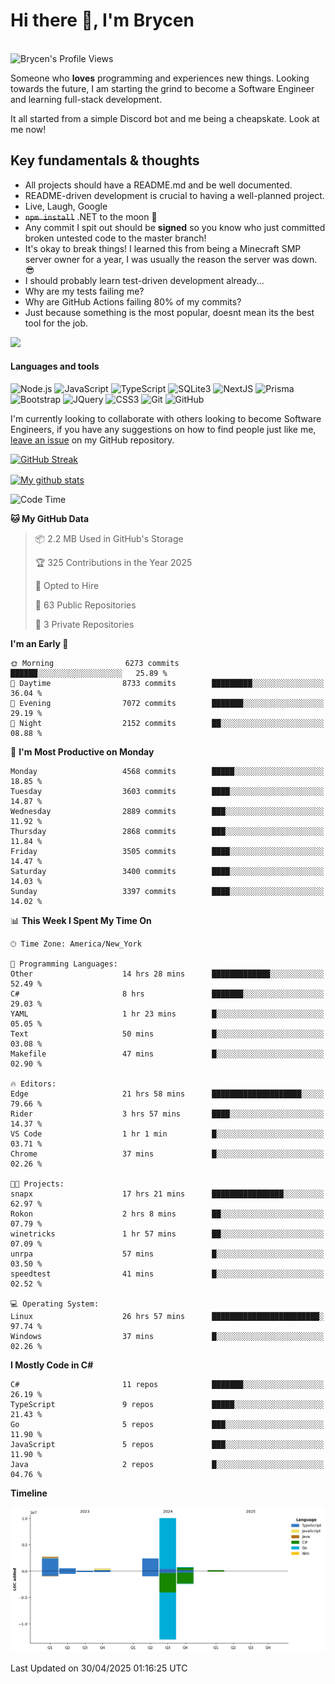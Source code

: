 # Hi there 👋, I'm Brycen

<br>
<img src="https://komarev.com/ghpvc/?username=BrycensRanch" alt="Brycen's Profile Views" />

Someone who **loves** programming and experiences new things. Looking towards the future, I am starting the grind to become a Software Engineer and learning full-stack development.

It all started from a simple Discord bot and me being a cheapskate. Look at me now!

## Key fundamentals & thoughts

- All projects should have a README.md and be well documented.
- README-driven development is crucial to having a well-planned project.
- Live, Laugh, Google
- ~~`npm install`~~ .NET to the moon 🚀
- Any commit I spit out should be **signed** so you know who just committed broken untested code to the master branch!
- It's okay to break things! I learned this from being a Minecraft SMP server owner for a year, I was usually the reason the server was down. 😎
- I should probably learn test-driven development already...
- Why are my tests failing me?
- Why are GitHub Actions failing 80% of my commits? 
- Just because something is the most popular, doesnt mean its the best tool for the job.

<img src="https://res.cloudinary.com/practicaldev/image/fetch/s--OoBLh7-Q--/c_limit%2Cf_auto%2Cfl_progressive%2Cq_auto%2Cw_880/https://cdn-images-1.medium.com/max/1614/1%2A8BlqJ8lNVZzuRjAg1mZ50w.png" height="400"/>

<h4>Languages and tools</h4>
<p>
  <img src="https://img.shields.io/badge/node.js%20-%2343853D.svg?&style=for-the-badge&logo=node.js&logoColor=white" alt="Node.js" />
  <img src="https://img.shields.io/badge/javascript%20-%23323330.svg?&style=for-the-badge&logo=javascript&logoColor=%23F7DF1E" alt="JavaScript" />
  <img src="https://img.shields.io/badge/typescript%20-%23323330.svg?&style=for-the-badge&logo=typescript&logoColor=#3467eb" alt="TypeScript" />
  <img src="https://img.shields.io/badge/sqlite3%20-%23323330.svg?&style=for-the-badge&logo=sqlite&logoColor=#3467eb" alt="SQLite3" />
  <img src="https://img.shields.io/badge/Next.JS%20-%23323330.svg?&style=for-the-badge&logo=next.js&logoColor=#3467eb" alt="NextJS" />
  <img src="https://img.shields.io/badge/Prisma%20-%23323330.svg?&style=for-the-badge&logo=prisma&logoColor=#3467eb" alt="Prisma" />
  <img src="https://img.shields.io/badge/bootstrap%20-%23323330.svg?&style=for-the-badge&logo=bootstrap" alt="Bootstrap" />
  <img src="https://img.shields.io/badge/jquery%20-%23323330.svg?&style=for-the-badge&logo=jquery" alt="JQuery" />
  <img src="https://img.shields.io/badge/css3%20-%23323330.svg?&style=for-the-badge&logo=css3" alt="CSS3" />
  <img src="https://img.shields.io/badge/git%20-%23323330.svg?&style=for-the-badge&logo=git" alt="Git" />
  <img src="https://img.shields.io/badge/github%20-%23323330.svg?&style=for-the-badge&logo=github" alt="GitHub" />
</p>

 I'm currently looking to collaborate with others looking to become Software Engineers, if you have any suggestions on how to find people just like me, [leave an issue](https://github.com/BrycensRanch/BrycensRanch/issues/new) on my GitHub repository.
 
 <p><a href="https://git.io/streak-stats"><img src=https://github-readme-streak-stats-eight.vercel.app?refreshcache12&user=BrycensRanch&amp;theme=dark&amp;hide_border=true&fire=EB5454&amp;ring=0CEB19" alt="GitHub Streak"></a></p>

<a href="https://github.com/anuraghazra/github-readme-stats">
  <img align="center" src="https://github-readme-stats.anuraghazra1.vercel.app/api?username=BrycensRanch&show_icons=true&line_height=27&include_all_commits=true" alt="My github stats" />
</a>

<!--START_SECTION:waka-->
![Code Time](http://img.shields.io/badge/Code%20Time-1%2C976%20hrs%2054%20mins-blue)

**🐱 My GitHub Data** 

> 📦 2.2 MB Used in GitHub's Storage 
 > 
> 🏆 325 Contributions in the Year 2025
 > 
> 💼 Opted to Hire
 > 
> 📜 63 Public Repositories 
 > 
> 🔑 3 Private Repositories 
 > 
**I'm an Early 🐤** 

```text
🌞 Morning                6273 commits        ██████░░░░░░░░░░░░░░░░░░░   25.89 % 
🌆 Daytime                8733 commits        █████████░░░░░░░░░░░░░░░░   36.04 % 
🌃 Evening                7072 commits        ███████░░░░░░░░░░░░░░░░░░   29.19 % 
🌙 Night                  2152 commits        ██░░░░░░░░░░░░░░░░░░░░░░░   08.88 % 
```
📅 **I'm Most Productive on Monday** 

```text
Monday                   4568 commits        █████░░░░░░░░░░░░░░░░░░░░   18.85 % 
Tuesday                  3603 commits        ████░░░░░░░░░░░░░░░░░░░░░   14.87 % 
Wednesday                2889 commits        ███░░░░░░░░░░░░░░░░░░░░░░   11.92 % 
Thursday                 2868 commits        ███░░░░░░░░░░░░░░░░░░░░░░   11.84 % 
Friday                   3505 commits        ████░░░░░░░░░░░░░░░░░░░░░   14.47 % 
Saturday                 3400 commits        ████░░░░░░░░░░░░░░░░░░░░░   14.03 % 
Sunday                   3397 commits        ████░░░░░░░░░░░░░░░░░░░░░   14.02 % 
```


📊 **This Week I Spent My Time On** 

```text
🕑︎ Time Zone: America/New_York

💬 Programming Languages: 
Other                    14 hrs 28 mins      █████████████░░░░░░░░░░░░   52.49 % 
C#                       8 hrs               ███████░░░░░░░░░░░░░░░░░░   29.03 % 
YAML                     1 hr 23 mins        █░░░░░░░░░░░░░░░░░░░░░░░░   05.05 % 
Text                     50 mins             █░░░░░░░░░░░░░░░░░░░░░░░░   03.08 % 
Makefile                 47 mins             █░░░░░░░░░░░░░░░░░░░░░░░░   02.90 % 

🔥 Editors: 
Edge                     21 hrs 58 mins      ████████████████████░░░░░   79.66 % 
Rider                    3 hrs 57 mins       ████░░░░░░░░░░░░░░░░░░░░░   14.37 % 
VS Code                  1 hr 1 min          █░░░░░░░░░░░░░░░░░░░░░░░░   03.71 % 
Chrome                   37 mins             █░░░░░░░░░░░░░░░░░░░░░░░░   02.26 % 

🐱‍💻 Projects: 
snapx                    17 hrs 21 mins      ████████████████░░░░░░░░░   62.97 % 
Rokon                    2 hrs 8 mins        ██░░░░░░░░░░░░░░░░░░░░░░░   07.79 % 
winetricks               1 hr 57 mins        ██░░░░░░░░░░░░░░░░░░░░░░░   07.09 % 
unrpa                    57 mins             █░░░░░░░░░░░░░░░░░░░░░░░░   03.50 % 
speedtest                41 mins             █░░░░░░░░░░░░░░░░░░░░░░░░   02.52 % 

💻 Operating System: 
Linux                    26 hrs 57 mins      ████████████████████████░   97.74 % 
Windows                  37 mins             █░░░░░░░░░░░░░░░░░░░░░░░░   02.26 % 
```

**I Mostly Code in C#** 

```text
C#                       11 repos            ███████░░░░░░░░░░░░░░░░░░   26.19 % 
TypeScript               9 repos             █████░░░░░░░░░░░░░░░░░░░░   21.43 % 
Go                       5 repos             ███░░░░░░░░░░░░░░░░░░░░░░   11.90 % 
JavaScript               5 repos             ███░░░░░░░░░░░░░░░░░░░░░░   11.90 % 
Java                     2 repos             █░░░░░░░░░░░░░░░░░░░░░░░░   04.76 % 
```



**Timeline**

![Lines of Code chart](https://raw.githubusercontent.com/BrycensRanch/BrycensRanch/main/assets/bar_graph.png)


 Last Updated on 30/04/2025 01:16:25 UTC
<!--END_SECTION:waka-->

<!--
**BrycensRanch/BrycensRanch** is a ✨ _special_ ✨ repository because its `README.md` (this file) appears on your GitHub profile.

Here are some ideas to get you started:

- 🔭 I’m currently working on ...
- 🌱 I’m currently learning ...
- 👯 I’m looking to collaborate on ...
- 🤔 I’m looking for help with ...
- 💬 Ask me about ...
- 📫 How to reach me: ...
- 😄 Pronouns: ...
- ⚡ Fun fact: ...
-->
